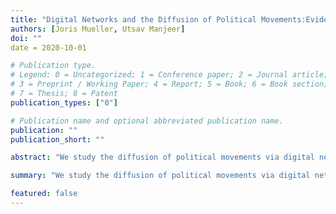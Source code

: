 ```yaml
---
title: "Digital Networks and the Diffusion of Political Movements:Evidence from Mobile Internet in Africa"
authors: [Joris Mueller, Utsav Manjeer] 
doi: ""
date = 2020-10-01

# Publication type.
# Legend: 0 = Uncategorized; 1 = Conference paper; 2 = Journal article;
# 3 = Preprint / Working Paper; 4 = Report; 5 = Book; 6 = Book section;
# 7 = Thesis; 8 = Patent
publication_types: ["0"]

# Publication name and optional abbreviated publication name.
publication: ""
publication_short: ""

abstract: "We study the diffusion of political movements via digital networks by exploiting the rapid rollout of 3G mobile internet across the African continent over the last decade."

summary: "We study the diffusion of political movements via digital networks by exploiting the rapid rollout of 3G mobile internet across the African continent over the last decade."

featured: false
---
```

